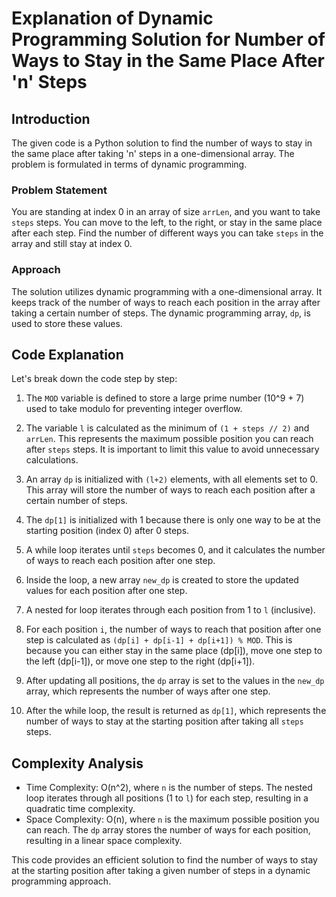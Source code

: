 # Explanation of Dynamic Programming Solution for Number of Ways to Stay in the Same Place After 'n' Steps

## Introduction
The given code is a Python solution to find the number of ways to stay in the same place after taking 'n' steps in a one-dimensional array. The problem is formulated in terms of dynamic programming.

### Problem Statement
You are standing at index 0 in an array of size `arrLen`, and you want to take `steps` steps. You can move to the left, to the right, or stay in the same place after each step. Find the number of different ways you can take `steps` in the array and still stay at index 0.

### Approach
The solution utilizes dynamic programming with a one-dimensional array. It keeps track of the number of ways to reach each position in the array after taking a certain number of steps. The dynamic programming array, `dp`, is used to store these values.

## Code Explanation
Let's break down the code step by step:

1. The `MOD` variable is defined to store a large prime number (10^9 + 7) used to take modulo for preventing integer overflow.

2. The variable `l` is calculated as the minimum of `(1 + steps // 2)` and `arrLen`. This represents the maximum possible position you can reach after `steps` steps. It is important to limit this value to avoid unnecessary calculations.

3. An array `dp` is initialized with `(l+2)` elements, with all elements set to 0. This array will store the number of ways to reach each position after a certain number of steps.

4. The `dp[1]` is initialized with 1 because there is only one way to be at the starting position (index 0) after 0 steps.

5. A while loop iterates until `steps` becomes 0, and it calculates the number of ways to reach each position after one step.

6. Inside the loop, a new array `new_dp` is created to store the updated values for each position after one step.

7. A nested for loop iterates through each position from 1 to `l` (inclusive).

8. For each position `i`, the number of ways to reach that position after one step is calculated as `(dp[i] + dp[i-1] + dp[i+1]) % MOD`. This is because you can either stay in the same place (dp[i]), move one step to the left (dp[i-1]), or move one step to the right (dp[i+1]).

9. After updating all positions, the `dp` array is set to the values in the `new_dp` array, which represents the number of ways after one step.

10. After the while loop, the result is returned as `dp[1]`, which represents the number of ways to stay at the starting position after taking all `steps` steps.

## Complexity Analysis
- Time Complexity: O(n^2), where `n` is the number of steps. The nested loop iterates through all positions (1 to `l`) for each step, resulting in a quadratic time complexity.
- Space Complexity: O(n), where `n` is the maximum possible position you can reach. The `dp` array stores the number of ways for each position, resulting in a linear space complexity.

This code provides an efficient solution to find the number of ways to stay at the starting position after taking a given number of steps in a dynamic programming approach.

